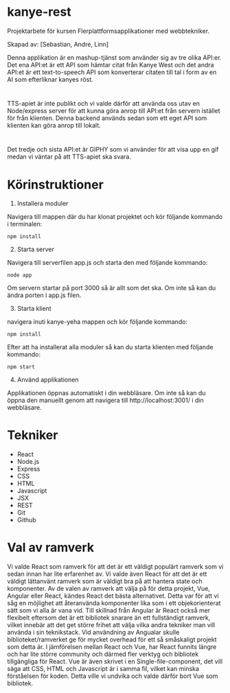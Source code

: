 # kanye-rest

Projektarbete för kursen Flerplattformsapplikationer med webbtekniker.

Skapad av: [Sebastian, Andre, Linn]

Denna applikation är en mashup-tjänst som använder sig av tre olika API:er. Det ena API:et är ett API som hämtar citat från Kanye West och det andra API:et är ett text-to-speech API som konverterar citaten till tal i form av en AI som efterliknar kanyes röst.

#

TTS-apiet är inte publikt och vi valde därför att använda oss utav en Node/express server för att kunna göra anrop till API:et från servern istället för från klienten. Denna backend används sedan som ett eget API som klienten kan göra anrop till lokalt.

#

Det tredje och sista API:et är GIPHY som vi använder för att visa upp en gif medan vi väntar på att TTS-apiet ska svara.

# Körinstruktioner

1. Installera moduler

Navigera till mappen där du har klonat projektet och kör följande kommando i terminalen:

````
npm install
`````

2. Starta server

Navigera till serverfilen app.js och starta den med följande kommando:

````
node app
````````

Om servern startar på port 3000 så är allt som det ska. Om inte så kan du ändra porten i app.js filen.

3. Starta klient

navigera inuti kanye-yeha mappen och kör följande kommando:

````
npm install
````````

Efter att ha installerat alla moduler så kan du starta klienten med följande kommando:

````
npm start
````````

4. Använd applikationen

Applikationen öppnas automatiskt i din webbläsare. Om inte så kan du öppna den manuellt genom att navigera till http://localhost:3001/ i din webbläsare.

# Tekniker

- React
- Node.js
- Express
- CSS
- HTML
- Javascript
- JSX
- REST
- Git
- Github



# Val av ramverk

Vi valde React som ramverk för att det är ett väldigt populärt ramverk som vi sedan innan har lite erfarenhet av. Vi valde även React för att det är ett väldigt lättanvänt ramverk som är väldigt bra på att hantera state och komponenter. Av de valen av ramverk att välja på för detta projekt, Vue, Angular eller React, kändes React det bästa alternativet. Detta var för att vi såg en möjlighet att återanvända komponenter lika som i ett objekorienterat sätt som vi alla är vana vid. Till skillnad från Angular är React också mer flexibelt eftersom det är ett bibliotek snarare än ett fullständigt ramverk, vilket innebär att det get större frihet att välja vilka andra tekniker man vill använda i sin teknikstack. Vid användning av Angualar skulle biblioteket/ramverket ge för mycket overhead för ett så småskaligt projekt som detta är. I jämförelsen mellan React och Vue, har React funnits längre och har lite större community och därmed fler verktyg och bibliotek tillgängliga för React. Vue är även skrivet i en Single-file-component, det vill säga att CSS, HTML och Javascript är i samma fil, vilket kan minska förståelsen för koden. Detta ville vi undvika och valde därför bort Vue som bibliotek.

